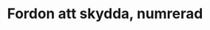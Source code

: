 ---
title: 'Fordon att skydda, numrerad'
symbol_image: 'symbols/insats/54.svg'
weight: 54
card: true
card_color: 'bg-symbol-black'
---